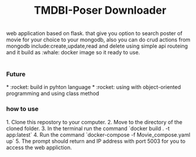 <div align="center">  
<h1> TMDBI-Poser Downloader
</div>
  
<br>

<div>
 web application based on flask.
 that give you option to search poster of movie
 for your choice to your mongodb,
 also you can do crud actions from mongodb include:create,update,read and delete using simple api routeing
 and it build as :whale: docker image so it ready to use.
<div>
  
  <br>
  
 <h3>Future</h3> 
  * :rocket: build in pyhton language
  * :rocket: using with object-oriented programming and using class method
  
 <h3> how to use </h3>
1. Clone this repostory to your computer.
2. Move to the directory of the cloned folder.
3. In the terminal run the command `docker build . -t app:latest`
4. Run the command `docker-compose -f Movie_compose.yaml up`
5. The prompt should return and IP address with port 5003 for you to access the web appliction.
